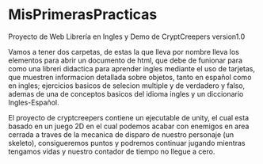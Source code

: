 # MisPrimerasPracticas
Proyecto de Web Librería en Ingles y Demo de CryptCreepers version1.0

Vamos a tener dos carpetas, de estas la que lleva por nombre lleva los elementos para abrir un documento de html, que debe de funionar para como una libreri didactica para aprender ingles mediante el uso de tarjetas, que muestren informacion detallada sobre objetos, tanto en español como en ingles; ejercicios basicos de selecion multiple y de verdadero y falso, ademas de una de conceptos basicos del idioma ingles y un diccionario Ingles-Español.

El proyecto de cryptcreepers contiene un ejecutable de unity, el cual esta basado en un juego 2D en el cual podemos acabar con enemigos en area cerrada a traves de la mecanica de disparo de nuestro personaje (un skeleto), consigueremos puntos y podremos continuar jugando mientras tengamos vidas y nuestro contador de tiempo no llegue a cero.


